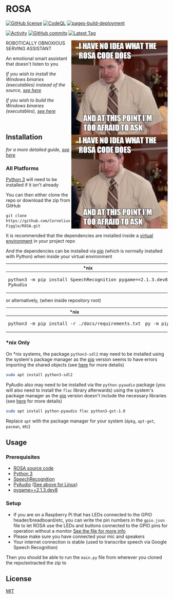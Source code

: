 
# ROSA

[![GitHub license](https://img.shields.io/github/license/Cornelius-Figgle/ROSA)](./LICENSE)
[![CodeQL](https://github.com/Cornelius-Figgle/ROSA/actions/workflows/codeql.yml/badge.svg)](https://github.com/Cornelius-Figgle/ROSA/actions/workflows/codeql.yml)
[![pages-build-deployment](https://github.com/Cornelius-Figgle/ROSA/actions/workflows/pages/pages-build-deployment/badge.svg?branch=gh-pages)](https://github.com/Cornelius-Figgle/ROSA/actions/workflows/pages/pages-build-deployment)

[![Activity](https://img.shields.io/github/commit-activity/m/Cornelius-Figgle/ROSA)](https://github.com/badges/shields/pulse)
[![GitHub commits](https://badgen.net/github/commits/Cornelius-Figgle/ROSA/main)](https://GitHub.com/Cornelius-Figgle/ROSA/commit/)
[![Latest Tag](https://badgen.net/github/tag/Cornelius-Figgle/ROSA)](https://GitHub.com/Cornelius-Figgle/ROSA/tags)

[<img src="./docs/ico/no_idea_rosa.jpg" width="300" align="right"/>](./docs/ico/no_idea_rosa.jpg)

<head>
  <style>
    @media screen and (orientation: landscape) {
      #rotate-device-warning {
        display: none;
      }
    }
    @media screen and (orientation: portrait) {
      #rotate-device-warning {
        display: block;
      }
    }
  </style>
</head>

<body>
  <div id="rotate-device-warning">
    <img src="./docs/ico/no_idea_rosa.jpg" width="300" align="right"/>
  </div>

</body>

ROBOTICALLY OBNOXIOUS SERVING ASSISTANT

An emotional smart assistant that doesn't listen to you

*If you wish to install the Windows binaries (executables) instead of the source, [see here](https://github.com/cornelius-figgle/ROSA/releases)*

*If you wish to build the Windows binaries (executables), [see here](https://github.com/Cornelius-Figgle/ROSA/blob/main/docs/BUILDING.md)*

<br>

## Installation

*for a more detailed guide, [see here](https://github.com/Cornelius-Figgle/ROSA/blob/main/docs/INSTALLATION.md)*

### All Platforms

[Python 3](https://www.python.org/downloads/) will need to be installed if it isn't already

You can then either clone the repo or download the zip from GitHub

```shell
git clone https://github.com/Cornelius-Figgle/ROSA.git
```

It is recommended that the dependencies are installed inside a [virtual environment](https://docs.python.org/3/library/venv.html) in your project repo

And the dependencies can be installed via [pip](https://pip.pypa.io/en/stable/) (which is normally installed with Python) when inside your virtual environment

| *nix | Windows |
| - | - |
|<pre>python3 -m pip install SpeechRecognition pygame==2.1.3.dev8 PyAudio</pre>|<pre>py -m pip install SpeechRecognition pygame==2.1.3.dev8 PyAudio</pre>|

or alternatively, (when inside repository root)

| *nix | Windows |
| - | - |
|<pre>python3 -m pip install -r ./docs/requirements.txt</pre>|<pre>py -m pip install -r ./docs/requirements.txt</pre>|

### *nix Only

On *nix systems, the package `python3-sdl2` may need to be installed using the system's package manager as the [pip](https://pip.pypa.io/en/stable/) version seems to have errors importing the shared objects (see [here](https://stackoverflow.com/a/37749807/19860022) for more details)

```bash
sudo apt install python3-sdl2
```

PyAudio also may need to be installed via the `python-pyaudio` package (you will also need to install the `flac` library afterwards) using the system's package manager as the [pip](https://pip.pypa.io/en/stable/) version doesn't include the necessary libraries (see [here](https://stackoverflow.com/questions/36681836/pyaudio-could-not-import-portaudio) for more details)

```bash
sudo apt install python-pyaudio flac python3-gst-1.0
```

Replace `apt` with the package manager for your system (`dpkg`, `apt-get`, `pacman`, etc)

## Usage

### Prerequisites

- [ROSA source code](https://github.com/Cornelius-Figgle/ROSA)
- [Python 3](https://www.python.org/downloads/)
- [SpeechRecognition](https://pypi.org/project/SpeechRecognition/)
- [PyAudio](https://pypi.org/project/PyAudio/) ([See above for Linux](https://github.com/Cornelius-Figgle/ROSA#Linux))
- [pygame==2.1.3.dev8](https://pypi.org/project/pygame/)

### Setup

- If you are on a Raspberry Pi that has LEDs connected to the GPIO header/breadboard/etc, you can write the pin numbers in the `gpio.json` file to let ROSA use the LEDs and buttons connected to the GPIO pins for operation without a monitor [See the file for more info](https://github.com/Cornelius-Figgle/ROSA/blob/19c2df69043d7317d126df6ca36fbc6e90ffcfc4/gpio.json)
- Please make sure you have connected your mic and speakers
- Your internet connection is stable (used to transcribe speech via Google Speech Recognition)

Then you should be able to run the `main.py` file from wherever you cloned the repo/extracted the zip to

## License

[MIT](https://choosealicense.com/licenses/mit/)
